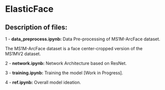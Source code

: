# ElasticFace

## Description of files:
1 - **data_preprocess.ipynb:** Data Pre-processing of MS1M-ArcFace dataset.

The MS1M-ArcFace dataset is a face center-cropped version of the MS1MV2 dataset.

2 - **network.ipynb:** Network Architecture based on ResNet.

3 - **training.ipynb:** Training the model [Work in Progress].

4 - **ref.ipynb:** Overall model ideation.
